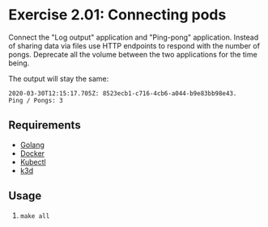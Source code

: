 # Exercise 2.01: Connecting pods

Connect the "Log output" application and "Ping-pong" application. Instead of sharing data via files use HTTP endpoints to respond with the number of pongs. Deprecate all the volume between the two applications for the time being.

The output will stay the same:

```
2020-03-30T12:15:17.705Z: 8523ecb1-c716-4cb6-a044-b9e83bb98e43.
Ping / Pongs: 3
```

## Requirements

- [Golang](https://go.dev/doc/install)
- [Docker](https://docs.docker.com/engine/install/)
- [Kubectl](https://kubernetes.io/docs/reference/kubectl/)
- [k3d](https://github.com/rancher/k3d#get)

## Usage
1. `make all`